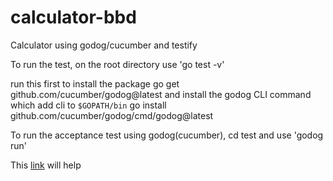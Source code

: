 # calculator-bbd
Calculator using godog/cucumber and testify

To run the test, on the root directory use 'go test -v' 

run this first to install the package
go get github.com/cucumber/godog@latest
and install the godog CLI command which add cli to `$GOPATH/bin`
go install github.com/cucumber/godog/cmd/godog@latest

To run the acceptance test using godog(cucumber), cd test and use 'godog run'

This [link](https://www.linkedin.com/pulse/demonstrating-bdd-behavior-driven-development-go-artur-neumann/) will help

